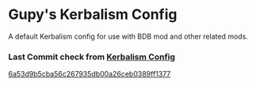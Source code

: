 # Gupy's Kerbalism Config

A default Kerbalism config for use with BDB mod and other related mods.

### Last Commit check from [Kerbalism Config](https://github.com/Kerbalism/Kerbalism/commits/master/GameData/KerbalismConfig)

[6a53d9b5cba56c267935db00a26ceb0389ff1377](https://github.com/Kerbalism/Kerbalism/commit/6a53d9b5cba56c267935db00a26ceb0389ff1377)



